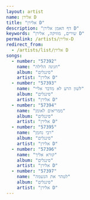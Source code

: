 ```yaml
---
layout: artist
name: אלירן D
title: "אלירן D"
description: "דף האמן אלירן D"
keywords: "שירים, מוזיקה, אלירן D"
permalink: /artists/אלירן-D
redirect_from:
  - /artists/list/אלירן D
songs:
  - number: "57392"
    name: "חגיגה הלילה"
    album: "סינגלים"
    artist: "אלירן D"
  - number: "57393"
    name: "לשון הרע לא מדבר אליי"
    album: "סינגלים"
    artist: "אלירן D"
  - number: "57394"
    name: "ממריאים לאומן"
    album: "סינגלים"
    artist: "אלירן D"
  - number: "57395"
    name: "רבי נחמן"
    album: "סינגלים"
    artist: "אלירן D"
  - number: "57396"
    name: "קורא אליך"
    album: "סינגלים"
    artist: "אלירן D"
  - number: "57397"
    name: "לטהר את הנשמה"
    album: "סינגלים"
    artist: "אלירן D"
---
```

